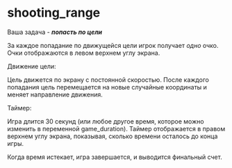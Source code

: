 # shooting_range
Ваша задача - ***попасть по цели***


За каждое попадание по движущейся цели игрок получает *одно* очко.</br>
Очки отображаются в левом верхнем углу экрана.</br>

Движение цели:

Цель движется по экрану с постоянной скоростью.
После каждого попадания цель перемещается на новые случайные координаты и меняет направление движения.

Таймер:

Игра длится 30 секунд (или любое другое время, которое можно изменить в переменной game_duration).
Таймер отображается в правом верхнем углу экрана, показывая, сколько времени осталось до конца игры.

Когда время истекает, игра завершается, и выводится финальный счет.

